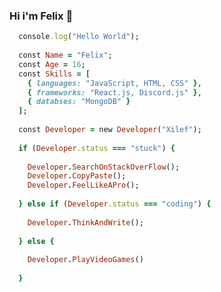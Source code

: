 ### Hi i'm Felix 👋

<!--
**Schielef/schielef** is a ✨ _special_ ✨ repository because its `README.md` (this file) appears on your GitHub profile.

Here are some ideas to get you started:
![top](https://user-images.githubusercontent.com/107757555/174439547-37941d06-b1aa-4f69-b5af-beaf4fa8047a.png)

- 🔭 I’m currently working on ...
- 🌱 I’m currently learning ...
- 👯 I’m looking to collaborate on ...
- 🤔 I’m looking for help with ...
- 💬 Ask me about ...
- 📫 How to reach me: ...
- 😄 Pronouns: ...
- ⚡ Fun fact: ...
-->

```ruby
  console.log("Hello World");
  
  const Name = "Felix";
  const Age = 16;
  const Skills = [
    { languages: "JavaScript, HTML, CSS" },
    { frameworks: "React.js, Discord.js" },
    { databses: "MongoDB" }
  ];
  
  const Developer = new Developer("Xilef");
  
  if (Developer.status === "stuck") {
  
    Developer.SearchOnStackOverFlow();
    Developer.CopyPaste();
    Developer.FeelLikeAPro();
    
  } else if (Developer.status === "coding") {
  
    Developer.ThinkAndWrite();
    
  } else {
  
    Developer.PlayVideoGames()
    
  }
  
  
```
